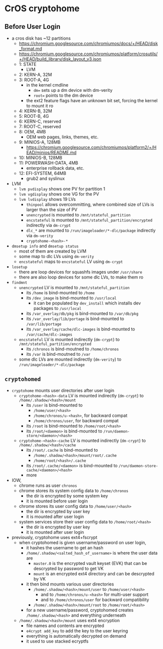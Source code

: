 CrOS cryptohome
===============

## Before User Login

- a cros disk has ~12 partitions
  - <https://chromium.googlesource.com/chromiumos/docs/+/HEAD/disk_format.md>
  - <https://chromium.googlesource.com/chromiumos/platform/crosutils/+/HEAD/build_library/disk_layout_v3.json>
  - 1: STATE
    - LVM
  - 2: KERN-A, 32M
  - 3: ROOT-A, 4G
    - in the kernel cmdline
      - `dm=` sets up a dm device with dm-verity
      - `root=` points to the dm device
    - the ext2 feature flags have an unknown bit set, forcing the kernel to
      mount it ro
  - 4: KERN-B, 32M
  - 5: ROOT-B, 4G
  - 6: KERN-C, reserved
  - 7: ROOT-C, reserved
  - 8: OEM, 4MB
    - OEM web pages, links, themes, etc.
  - 9: MINIOS-A, 128MB
    - <https://chromium.googlesource.com/chromiumos/platform2/+/HEAD/minios/README.md>
  - 10: MINIOS-B, 128MB
  - 11: POWERWASH-DATA, 4MB
    - enterprise rollback data, etc.
  - 12: EFI-SYSTEM, 64MB
    - grub2 and syslinux
- LVM
  - `lvm pvdisplay` shows one PV for partition 1
  - `lvm vgdisplay` shows one VG for the PV
  - `lvm lvdisplay` shows 19 LVs
    - `thinpool` allows overcommitting, where combined size of LVs is larger
      than the size of PV
    - `unencrypted` is mounted to `/mnt/stateful_partition`
    - `encstateful` is mounted to `/mnt/stateful_partition/encrypted`
      indirectly via `dm-crypt`
    - `dlc_*` are mounted to `/run/imageloader/*-dlc/package` indirectly via
      `dm-verity`
    - `cryptohome-<hash>-*`
- `dmsetup info` and `dmsetup status`
  - most of them are created by LVM
  - some map to dlc LVs using `dm-verity`
  - `encstateful` maps to `encstateful` LV using `dm-crypt`
- `losetup`
  - there are loop devices for squashfs images under `/usr/share`
  - there are also loop devices for some dlc LVs, to make them ro
- `findmnt`
  - `unencrypted` LV is mounted to `/mnt/stateful_partition`
    - its `/home` is bind-mounted to `/home`
    - its `/dev_image` is bind-mounted to `/usr/local`
      - it can be populated by `dev_install` which installs dev packages to
        `/usr/local`
    - its `/var_overlay/db/pkg` is bind-mounted to `/var/db/pkg`
    - its `/var_overlay/lib/portage` is bind-mounted to `/var/lib/portage`
    - its `/var_overlay/cache/dlc-images` is bind-mounted to `/var/cache/dlc-images`
  - `encstateful` LV is mounted indirectly (`dm-crypt`) to
    `/mnt/stateful_partition/encrypted`
    - its `/chronos` is bind-moutned to `/home/chronos`
    - its `/var` is bind-moutned to `/var`
  - some dlc LVs are mounted indirectly (`dm-verity`) to
    `/run/imageloader/*-dlc/package`

## `cryptohomed`

- `cryptohome` mounts user directories after user login
  - `cryptohome-<hash>-data` LV is mounted indirectly (`dm-crypt`) to
    `/home/.shadow/<hash>/mount`
    - its `/user` is bind-mounted to
      - `/home/user/<hash>`
      - `/home/chronos/u-<hash>`, for backward compat
      - `/home/chronos/user`, for backward compat
    - its `/root` is bind-mounted to `/home/root/<hash>`
    - its `/root/<daemon>` is bind-mounted to
      `/run/daemon-store/<daemon>/<hash>`
  - `cryptohome-<hash>-cache` LV is mounted indirectly (`dm-crypt`) to
    `/home/.shadow/<hash>/cache`
    - its `/root/.cache` is bind-mounted to
      - `/home/.shadow/<hash>/mount/root/.cache`
      - `/home/root/<hash>/.cache`
    - its `/root/.cache/<daemon>` is bind-mounted to
      `/run/daemon-store-cache/<daemon>/<hash>`
    - more
- IOW,
  - chrome runs as user `chronos`
  - chrome stores its system config data to `/home/chronos`
    - the dir is encrypted by some system key
    - it is mounted before user login
  - chrome stores its user config data to `/home/user/<hash>`
    - the dir is encrypted by user key
    - it is mounted after user login
  - system services store their user config data to `/home/root/<hash>`
    - the dir is encrypted by user key
    - it is mounted after user login
- previously, cryptohome uses ext4+fscrypt
  - when cryptohomed is given username/password on user login,
    - it hashes the username to get an hash
    - `/home/.shadow/<salted_hash_of_username>` is where the user data are
      - `master.0` is the encrypted vault keyset (EVK) that can be descrypted
        by password to get VK
      - `mount` is an encrypted ext4 directory and can be descrypted by VK
    - it then bind mounts various user directories
      - `/home/.shadow/<hash>/mount/user` to `/home/user/<hash>`
        - and to `/home/chronos/u-<hash>` for multi-user support
        - and to `/home/chronos/user` for backward compatibility
      - `/home/.shadow/<hash>/mount/root` to `/home/root/<hash>`
    - for a new username/password, cryptohomed creates `/home/.shadow/<hash>`
      and everything underneath
  - `/home/.shadow/<hash>/mount` uses ext4 encryption
    - file names and contents are encrypted
    - `e4crypt add_key` to add the key to the user keyring
    - everything is automatically decrypted on demand
    - it used to use stacked ecryptfs
